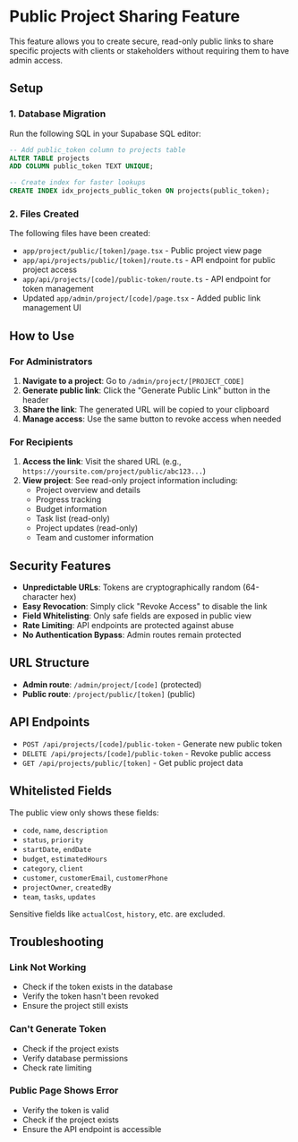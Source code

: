 # Public Project Sharing Feature

This feature allows you to create secure, read-only public links to share specific projects with clients or stakeholders without requiring them to have admin access.

## Setup

### 1. Database Migration

Run the following SQL in your Supabase SQL editor:

```sql
-- Add public_token column to projects table
ALTER TABLE projects 
ADD COLUMN public_token TEXT UNIQUE;

-- Create index for faster lookups
CREATE INDEX idx_projects_public_token ON projects(public_token);
```

### 2. Files Created

The following files have been created:

- `app/project/public/[token]/page.tsx` - Public project view page
- `app/api/projects/public/[token]/route.ts` - API endpoint for public project access
- `app/api/projects/[code]/public-token/route.ts` - API endpoint for token management
- Updated `app/admin/project/[code]/page.tsx` - Added public link management UI

## How to Use

### For Administrators

1. **Navigate to a project**: Go to `/admin/project/[PROJECT_CODE]`
2. **Generate public link**: Click the "Generate Public Link" button in the header
3. **Share the link**: The generated URL will be copied to your clipboard
4. **Manage access**: Use the same button to revoke access when needed

### For Recipients

1. **Access the link**: Visit the shared URL (e.g., `https://yoursite.com/project/public/abc123...`)
2. **View project**: See read-only project information including:
   - Project overview and details
   - Progress tracking
   - Budget information
   - Task list (read-only)
   - Project updates (read-only)
   - Team and customer information

## Security Features

- **Unpredictable URLs**: Tokens are cryptographically random (64-character hex)
- **Easy Revocation**: Simply click "Revoke Access" to disable the link
- **Field Whitelisting**: Only safe fields are exposed in public view
- **Rate Limiting**: API endpoints are protected against abuse
- **No Authentication Bypass**: Admin routes remain protected

## URL Structure

- **Admin route**: `/admin/project/[code]` (protected)
- **Public route**: `/project/public/[token]` (public)

## API Endpoints

- `POST /api/projects/[code]/public-token` - Generate new public token
- `DELETE /api/projects/[code]/public-token` - Revoke public access
- `GET /api/projects/public/[token]` - Get public project data

## Whitelisted Fields

The public view only shows these fields:
- `code`, `name`, `description`
- `status`, `priority`
- `startDate`, `endDate`
- `budget`, `estimatedHours`
- `category`, `client`
- `customer`, `customerEmail`, `customerPhone`
- `projectOwner`, `createdBy`
- `team`, `tasks`, `updates`

Sensitive fields like `actualCost`, `history`, etc. are excluded.

## Troubleshooting

### Link Not Working
- Check if the token exists in the database
- Verify the token hasn't been revoked
- Ensure the project still exists

### Can't Generate Token
- Check if the project exists
- Verify database permissions
- Check rate limiting

### Public Page Shows Error
- Verify the token is valid
- Check if the project exists
- Ensure the API endpoint is accessible 